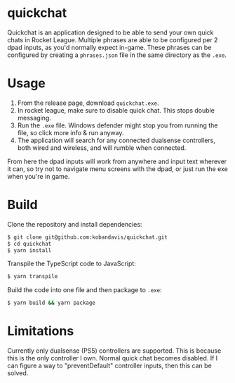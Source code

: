 # quickchat

Quickchat is an application designed to be able to send your own quick chats in Rocket League.
Multiple phrases are able to be configured per 2 dpad inputs, as you'd normally expect in-game. These phrases can be configured by creating a `phrases.json` file in the same directory as the `.exe`.

# Usage

1. From the release page, download `quickchat.exe`.
2. In rocket league, make sure to disable quick chat. This stops double messaging.
3. Run the `.exe` file. Windows defender might stop you from running the file, so click more info & run anyway.
4. The application will search for any connected dualsense controllers, both wired and wireless, and will rumble when connected.

From here the dpad inputs will work from anywhere and input text wherever it can, so try not to navigate menu screens with the dpad, or just run the exe when you're in game.

# Build

Clone the repository and install dependencies:

```sh
$ git clone git@github.com:kobandavis/quickchat.git
$ cd quickchat
$ yarn install
```

Transpile the TypeScript code to JavaScript:

```sh
$ yarn transpile
```

Build the code into one file and then package to `.exe`:

```sh
$ yarn build && yarn package
```

# Limitations

Currently only dualsense (PS5) controllers are supported. This is because this is the only controller I own.
Normal quick chat becomes disabled. If I can figure a way to "preventDefault" controller inputs, then this can be solved.
